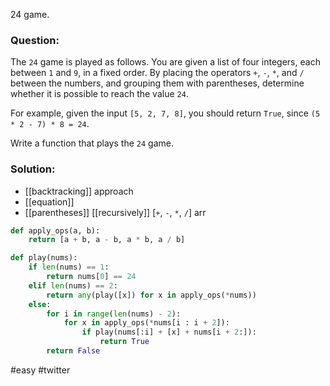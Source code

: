24 game.

### Question:
The `24` game is played as follows. You are given a list of four integers, each between `1` and `9`, in a fixed order. By placing the operators `+`, `-`, `*`, and `/` between the numbers, and grouping them with parentheses, determine whether it is possible to reach the value `24`.

For example, given the input `[5, 2, 7, 8]`, you should return `True`, since `(5 * 2 - 7) * 8 = 24`.

Write a function that plays the `24` game.


### Solution:
- [[backtracking]] approach
- [[equation]]
- [[parentheses]] [[recursively]]
[`+`, `-`, `*`, `/`]
arr


```python
def apply_ops(a, b):
    return [a + b, a - b, a * b, a / b]

def play(nums):
    if len(nums) == 1:
        return nums[0] == 24
    elif len(nums) == 2:
        return any(play([x]) for x in apply_ops(*nums))
    else:
        for i in range(len(nums) - 2):
            for x in apply_ops(*nums[i : i + 2]):
                if play(nums[:i] + [x] + nums[i + 2:]):
                    return True
        return False
```

#easy #twitter